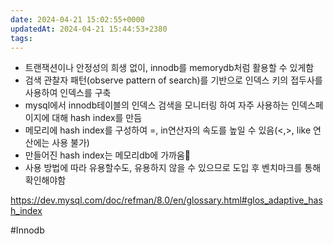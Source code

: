 ```yaml
---
date: 2024-04-21 15:02:55+0000
updatedAt: 2024-04-21 15:44:53+2380
tags: 
---
```

- 트랜잭션이나 안정성의 희생 없이, innodb를 memorydb처럼 활용할 수 있게함
- 검색 관찰자 패턴(observe pattern of search)를 기반으로 인덱스 키의 접두사를 사용하여 인덱스를 구축
- mysql에서 innodb테이블의 인덱스 검색을 모니터링 하여 자주 사용하는 인덱스페이지에 대해 hash index를 만듬
- 메모리에 hash index를 구성하여 =, in연산자의 속도를 높일 수 있음(<,>, like 연산에는 사용 불가)
- 만들어진 hash index는 메모리db에 가까움
- 사용 방법에 따라 유용할수도, 유용하지 않을 수 있으므로 도입 후 벤치마크를 통해 확인해야함

https://dev.mysql.com/doc/refman/8.0/en/glossary.html#glos_adaptive_hash_index

#Innodb 